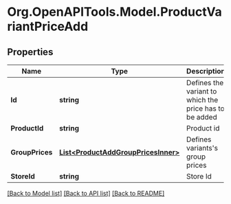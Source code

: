 # Org.OpenAPITools.Model.ProductVariantPriceAdd

## Properties

Name | Type | Description | Notes
------------ | ------------- | ------------- | -------------
**Id** | **string** | Defines the variant to which the price has to be added | [optional] 
**ProductId** | **string** | Product id | [optional] 
**GroupPrices** | [**List&lt;ProductAddGroupPricesInner&gt;**](ProductAddGroupPricesInner.md) | Defines variants&#39;s group prices | 
**StoreId** | **string** | Store Id | [optional] 

[[Back to Model list]](../README.md#documentation-for-models) [[Back to API list]](../README.md#documentation-for-api-endpoints) [[Back to README]](../README.md)

